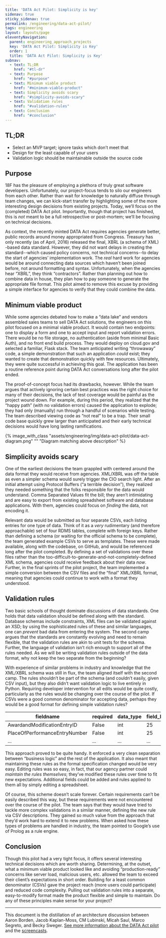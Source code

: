 ```yaml
---
title: 'DATA Act Pilot: Simplicity is key'
sidenav: true
sticky_sidenav: true
permalink: /engineering/data-act-pilot/
tags: engineering
layout: layouts/page
eleventyNavigation: 
  parent: engineering_approach_projects
  key: 'DATA Act Pilot: Simplicity is Key'
  order: 1
  title: 'DATA Act Pilot: Simplicity is Key'
subnav:
  - text: TL;DR
    href: "#tl-dr"
  - text: Purpose
    href: "#purpose"
  - text: Minimum viable product
    href: "#minimum-viable-product"
  - text: Simplicity avoids scary
    href: "#simplicity-avoids-scary"
  - text: Validation rules
    href: "#validation-rules"
  - text: Conclusion
    href: "#conclusion"
---
```


## TL;DR

* Select an MVP target; ignore tasks which don’t meet that 
* Design for the least capable of your users
* Validation logic should be maintainable outside the source code

## Purpose
18F has the pleasure of employing a plethora of truly great software developers. Unfortunately, our project-focus tends to silo our engineers from each other. Rather than wait for knowledge to naturally diffuse through team changes, we can kick-start transfer by highlighting some of the more interesting design decisions from existing projects. Today, we’ll focus on the (completed) DATA Act pilot. Importantly, though that project has finished, this is _not_ meant to be a full retrospective or post-mortem; we’ll be focusing on technical decisions.

As context, the recently minted DATA Act requires agencies generate better, public records around money appropriated from Congress. Treasury has only recently (as of April, 2016) released the final, XBRL (a schema of XML) -based data standard. However, they did not want delays in creating the standard--which caused policy concerns, not technical concerns--to delay the start of agencies’ implementation work. The _real_ hard work for agencies would be around connecting data sources which haven’t been joined before, not around formatting and syntax. Unfortunately, when the agencies hear “XBRL”, they think “contractors”. Rather than planning out how to combine data in house, they plan how to pay someone to generate the appropriate file format. This pilot aimed to remove this excuse by providing a simple interface for agencies to verify that they could combine the data.

## Minimum viable product
While some agencies debated how to make a “data lake” and vendors assembled sales teams to sell DATA Act solutions, the engineers on this pilot focused on a minimal viable product. It would contain two endpoints: one to display a form and one to accept input and report validation errors. There would be no file storage, no authentication (aside from minimal Basic Auth), and no front end build process. They would deploy on cloud.gov and selected a familiar, Flask stack. The team anticipated writing “throwaway” code, a simple demonstration that such an application _could_ exist; they wanted to create that demonstration quickly with few resources. Ultimately, they were quite successful in achieving this goal. The application has been a routine reference point during DATA Act conversations long after the pilot ended.

The proof-of-concept focus had its drawbacks, however. While the team argues that actively ignoring certain best practices was the right choice for many of their decisions, the lack of test coverage would be painful as the project wound down. For example, during this period, they realized that the “happy path” (with no validation errors) caused the application to explode; they had only (manually) run through a handful of scenarios while testing. The team described viewing code as “not real” to be a trap. Their small code base quickly grew larger than anticipated and their early technical decisions would have long lasting ramifications.

{% image_with_class "assets/engineering/img/data-act-pilot/data-act-diagram.png" "" "Diagram matching above description" %}

## Simplicity avoids scary
One of the earliest decisions the team grappled with centered around the data format they would receive from agencies. XML/XBRL was off the table as even a simpler schema would surely trigger the CIO search light. After an initial attempt using Protocol Buffers (“a terrible decision”), they realized they needed something that the folks responsible for the data would understand. Comma Separated Values fit the bill; they aren’t intimidating and are easy to export from existing spreadsheet software and database applications. With them, agencies could focus on _finding_ the data, not encoding it. 

Relevant data would be submitted as four separate CSVs, each listing entries for one type of data. Think of it as a _very_ rudimentary (and therefore approachable) set of four RDMS tables, complete with foreign keys. Rather than defining a schema (or waiting for the official schema to be complete), the team generated example CSVs to serve as templates. These were made available, along with the codebase, on GitHub, and would be referenced long after the pilot completed. By defining a set of validations over these files rather than the too-difficult-to-generate-and-not-completely-defined XML schema, agencies could receive feedback about their data _now_. Further, in the final sprints of the pilot project, the team implemented a simple conversion between the CSV files and the “final” XML/XBRL format, meaning that agencies could continue to work with a format they understood.

## Validation rules
Two basic schools of thought dominate discussions of data standards. One holds that data validation should be defined along with the standard. Database schemas include constraints, XML files can be validated against an XSD; by using the sophisticated rules of these and similar languages, one can _prevent_ bad data from entering the system. The second camp  argues that the standards are constantly evolving and need to remain flexible, that the validation rules are akin to unit tests for the schema. Further, the language of validation isn’t rich enough to support all of the rules needed. As we will be writing validation rules outside of the data format, why not keep the two separate from the beginning?

With experience of similar problems in industry and knowledge that the XML/XBRL schema was still in flux, the team aligned itself with the second camp. The rules shouldn’t be part of the schema (and couldn’t easily, given CSV input), but they also didn’t want validation logic to live entirely in Python. Requiring developer intervention for all edits would be quite costly, particularly as the rules would be changing over the course of the pilot. If CSVs were a good common denominator for accepting data, perhaps they would be a good format for defining simple validation rules?

| fieldname | required | data_type | field_length | unique |
| --- | --- | --- | --- | --- |
| AwardandModificationEntryID | False | int | 25 | False |
| PlaceOfPerformanceEntryNumber | False | int | 25 | False |
| ... | ... | ... | ... | ... |

This approach proved to be quite handy. It enforced a very clean separation between “business logic” and the rest of the application. It also meant that maintaining these rules as the formal specification changed would be very easy. Editing rules was so easy, in fact, that our agency partner could _maintain the rules themselves_; they’ve modified these rules over time to fit new expectations. Additional fields could be added and rules applied to them all by simply editing a spreadsheet.

Of course, this scheme doesn’t scale forever. Certain requirements can’t be easily described this way, but these requirements were not encountered over the course of the pilot. The team says that they would have tried to tackle more complex validations in a similar manner, defining the new rule via CSV descriptions. They gained so much value from the approach that they’d work hard to extend it to new problems. When asked how these types of problems are handled in industry, the team pointed to Google’s use of Prolog as a rule engine.

## Conclusion
Though this pilot had a very tight focus, it offers several interesting technical decisions which are worth sharing. Determining, at the outset, what a minimum viable product looked like and avoiding “production-ready” concerns like server load, malicious users, etc. allowed the team to exceed their client’s expectations in short order. Building for a least common denominator (CSVs) gave the project reach (more users could participate) and reduced code complexity. Pulling out validation rules into a separate, easy-to-modify format made the product flexible and simple to maintain. Do any of these principles make sense for your project?

---

This document is the distillation of an architecture discussion between Aaron Borden, Jacob Kaplan-Moss, CM Lubinski, Micah Saul, Marco Segreto, and Becky Sweger. [See more information about the DATA Act pilot](https://github.com/18F/data-act-pilot) and the [screencasts](https://github.com/18F/data-act-pilot/tree/master/assets/screencast).

